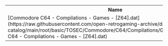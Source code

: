 <table>
<tr><th>Name</th><th>Size</th></tr>
<tr><td>[Commodore C64 - Compilations - Games - [Z64].dat](https://raw.githubusercontent.com/open-retrogaming-archive/dat-catalog/main/root/basic/TOSEC/Commodore/C64/Compilations/Games/[Z64]/Commodore C64 - Compilations - Games - [Z64].dat)</td><td>68869</td></tr>
</table>
